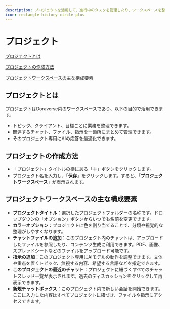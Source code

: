 ```yaml
---
description: プロジェクトを活用して、進行中のタスクを管理したり、ワークスペースを整理・効率化しましょう。
icon: rectangle-history-circle-plus
---
```


# プロジェクト

[プロジェクトとは](project.md#what-is-project)

[プロジェクトの作成方法](project.md#how-to-create-a-project)

[プロジェクトワークスペースの主な構成要素](project.md#key-components-of-project-workspace)

## プロジェクトとは

プロジェクトはDoraverse内のワークスペースであり、以下の目的で活用できます。

* トピック、クライアント、目標ごとに業務を整理できます。
* 関連するチャット、ファイル、指示を一箇所にまとめて管理できます。
* そのプロジェクト専用にAIの応答を最適化できます。

## プロジェクトの作成方法

* 「プロジェクト」タイトルの横にある「**＋**」ボタンをクリックします。
* プロジェクト名を入力し、「**保存**」をクリックします。すると、「**プロジェクトワークスペース**」が表示されます。

## プロジェクトワークスペースの主な構成要素

* **プロジェクトタイトル**：選択したプロジェクトフォルダーの名称です。ドロップダウンの「オプション」ボタンからいつでも名前を変更できます。
* **カラーオプション**：プロジェクトに色を割り当てることで、分類や視覚的な整理がしやすくなります。
* **チャットファイルの追加**：このプロジェクト内のチャットは、アップロードしたファイルを参照したり、コンテンツ生成に利用できます。PDF、画像、スプレッドシートなどのファイルをアップロード可能です。
* **指示の追加**：このプロジェクト専用にAIモデルの動作を調整できます。文体や重点を置くトピック、無視する内容、希望する言語などを指定できます。
* **このプロジェクトの最近のチャット**：プロジェクトに紐づくすべてのチャットスレッド一覧が表示されます。過去のディスカッションをクリックして再表示できます。
* **新規チャットボックス**：このプロジェクト内で新しい会話を開始できます。ここに入力した内容はすべてプロジェクトに紐づき、ファイルや指示にアクセスできます。
